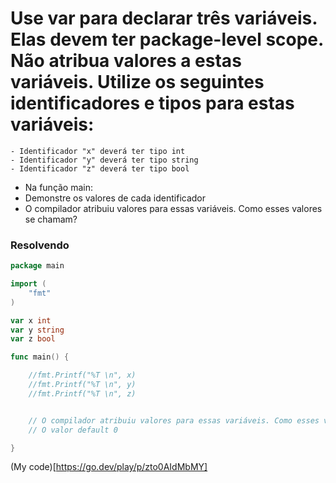 # Use var para declarar três variáveis. Elas devem ter package-level scope. Não atribua valores a estas variáveis. Utilize os seguintes identificadores e tipos para estas variáveis:

	- Identificador "x" deverá ter tipo int
	- Identificador "y" deverá ter tipo string
	- Identificador "z" deverá ter tipo bool

- Na função main:
- Demonstre os valores de cada identificador
- O compilador atribuiu valores para essas variáveis. Como esses valores se chamam?


### Resolvendo

```go
package main

import (
	"fmt"
)

var x int
var y string
var z bool

func main() {

	//fmt.Printf("%T \n", x)
	//fmt.Printf("%T \n", y)
	//fmt.Printf("%T \n", z)


	// O compilador atribuiu valores para essas variáveis. Como esses valores se chamam?
	// O valor default 0

}

```

(My code)[https://go.dev/play/p/zto0AIdMbMY]
